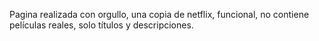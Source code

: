 Pagina realizada con orgullo, una copia de netflix, funcional, no contiene películas reales, solo títulos y descripciones.